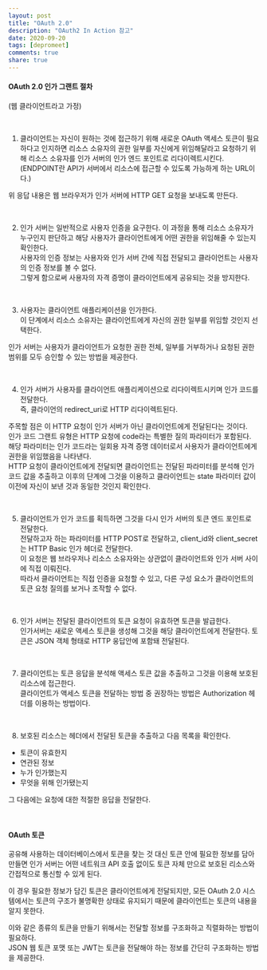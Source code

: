 ```yaml
---
layout: post
title: "OAuth 2.0"  
description: "OAuth2 In Action 참고"
date: 2020-09-20
tags: [depromeet]
comments: true
share: true
--- 
```


#### OAuth 2.0 인가 그랜트 절차      

(웹 클라이언트라고 가정)     

<br />    

1. 클라이언트는 자신이 원하는 것에 접근하기 위해 새로운 OAuth 액세스 토큰이 필요하다고 인지하면 리소스 소유자의 권한 일부를 자신에게 위임해달라고 요청하기 위해 리소스 소유자를 인가 서버의 인가 엔드 포인트로 리다이렉트시킨다.      
(ENDPOINT란 API가 서버에서 리소스에 접근할 수 있도록 가능하게 하는 URL이다.)        

위 응답 내용은 웹 브라우저가 인가 서버에 HTTP GET 요청을 보내도록 만든다.      

<br />    

2. 인가 서버는 일반적으로 사용자 인증을 요구한다. 이 과정을 통해 리소스 소유자가 누구인지 판단하고 해당 사용자가 클라이언트에게 어떤 권한을 위임해줄 수 있는지 확인한다.      
사용자의 인증 정보는 사용자와 인가 서버 간에 직접 전달되고 클라이언트는 사용자의 인증 정보를 볼 수 없다.        
그렇게 함으로써 사용자의 자격 증명이 클라이언트에게 공유되는 것을 방지한다.                

<br />    

3. 사용자는 클라이언트 애플리케이션을 인가한다.            
이 단계에서 리소스 소유자는 클라이언트에게 자신의 권한 일부를 위임할 것인지 선택한다.            

인가 서버는 사용자가 클라이언트가 요청한 권한 전체, 일부를 거부하거나 요청된 권한 범위를 모두 승인할 수 있는 방법을 제공한다.             

<br />    

4. 인가 서버가 사용자를 클라이언트 애플리케이션으로 리다이렉트시키며 인가 코드를 전달한다.                    
즉, 클라이언의 redirect_uri로 HTTP 리다이렉트된다.                

주목할 점은 이 HTTP 요청이 인가 서버가 아닌 클라이언트에게 전달된다는 것이다.           
인가 코드 그랜트 유형은 HTTP 요청에 code라는 특별한 질의 파라미터가 포함된다.               
해당 파라미터는 인가 코드라는 일회용 자격 증명 데이터로서 사용자가 클라이언트에게 권한을 위임했음을 나타낸다.             
HTTP 요청이 클라이언트에게 전달되면 클라이언트는 전달된 파라미터를 분석해 인가 코드 값을 추출하고 이후의 단계에 그것을 이용하고 클라이언트는 state 파라미터 값이 이전에 자신이 보낸 것과 동일한 것인지 확인한다.              

<br />    

5. 클라이언트가 인가 코드를 획득하면 그것을 다시 인가 서버의 토큰 엔드 포인트로 전달한다.          
전달하고자 하는 파라미터를 HTTP POST로 전달하고, client_id와 client_secret는 HTTP Basic 인가 헤더로 전달한다.      
이 요청은 웹 브라우저나 리소스 소유자와는 상관없이 클라이언트와 인가 서버 사이에 직접 이뤄진다.    
따라서 클라이언트는 직접 인증을 요청할 수 있고, 다른 구성 요소가 클라이언트의 토큰 요청 질의를 보거나 조작할 수 없다.      

<br />    

6. 인가 서버는 전달된 클라이언트의 토큰 요청이 유효하면 토큰을 발급한다.         
인가서버는 새로운 액세스 토큰을 생성해 그것을 해당 클라이언트에게 전달한다. 토큰은 JSON 객체 형태로 HTTP 웅답안에 포함돼 전달된다.         

<br />    

7. 클라이언트는 토큰 응답을 분석해 액세스 토큰 값을 추출하고 그것을 이용해 보호된 리소스에 접근한다.         
클라이언트가 액세스 토큰을 전달하는 방법 중 권장하는 방법은 Authorization 헤더를 이용하는 방법이다.          
 
<br />    
 
8. 보호된 리소스는 헤더에서 전달된 토큰을 추출하고 다음 목록을 확인한다. 
- 토큰이 유효한지   
- 연관된 정보   
- 누가 인가했는지   
- 무엇을 위해 인가됐는지     

그 다음에는 요청에 대한 적절한 응답을 전달한다.   


<br />     


#### OAuth 토큰     

공유해 사용하는 데이터베이스에서 토큰을 찾는 것 대신 토큰 안에 필요한 정보를 담아 만들면 인가 서버는 어떤 네트워크 API 호출 없이도 토큰 자체 만으로 보호된 리소스와 간접적으로 통신할 수 있게 된다.   

이 경우 필요한 정보가 담긴 토큰은 클라이언트에게 전달되지만, 모든 OAuth 2.0 시스템에서는 토큰의 구조가 불명확한 상태로 유지되기 때문에 클라이언트는 토큰의 내용을 알지 못한다.   

이와 같은 종류의 토큰을 만들기 위해서는 전달할 정보를 구조화하고 직렬화하는 방법이 필요하다.   
JSON 웹 토큰 포맷 또는 JWT는 토큰을 전달해야 하는 정보를 간단히 구조화하는 방법을 제공한다.   



<br />        


